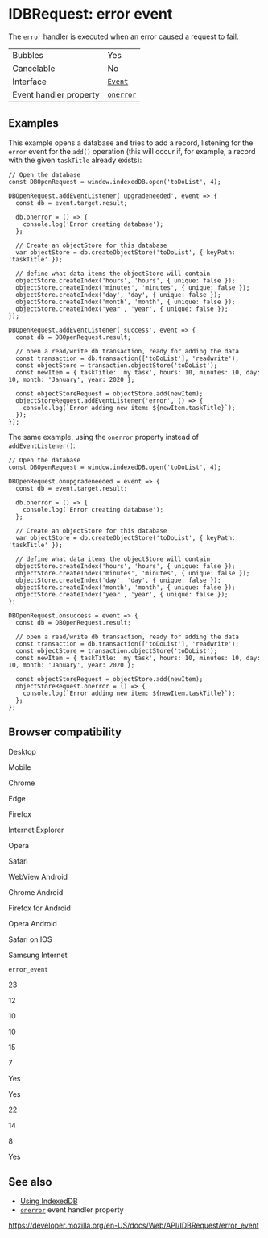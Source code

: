 # IDBRequest: error event

The `error` handler is executed when an error caused a request to fail.

<table><tbody><tr class="odd"><td>Bubbles</td><td>Yes</td></tr><tr class="even"><td>Cancelable</td><td>No</td></tr><tr class="odd"><td>Interface</td><td><a href="../event"><code>Event</code></a></td></tr><tr class="even"><td>Event handler property</td><td><a href="onerror"><code>onerror</code></a></td></tr></tbody></table>

## Examples

This example opens a database and tries to add a record, listening for the `error` event for the `add()` operation (this will occur if, for example, a record with the given `taskTitle` already exists):

    // Open the database
    const DBOpenRequest = window.indexedDB.open('toDoList', 4);

    DBOpenRequest.addEventListener('upgradeneeded', event => {
      const db = event.target.result;

      db.onerror = () => {
        console.log('Error creating database');
      };

      // Create an objectStore for this database
      var objectStore = db.createObjectStore('toDoList', { keyPath: 'taskTitle' });

      // define what data items the objectStore will contain
      objectStore.createIndex('hours', 'hours', { unique: false });
      objectStore.createIndex('minutes', 'minutes', { unique: false });
      objectStore.createIndex('day', 'day', { unique: false });
      objectStore.createIndex('month', 'month', { unique: false });
      objectStore.createIndex('year', 'year', { unique: false });
    });

    DBOpenRequest.addEventListener('success', event => {
      const db = DBOpenRequest.result;

      // open a read/write db transaction, ready for adding the data
      const transaction = db.transaction(['toDoList'], 'readwrite');
      const objectStore = transaction.objectStore('toDoList');
      const newItem = { taskTitle: 'my task', hours: 10, minutes: 10, day: 10, month: 'January', year: 2020 };

      const objectStoreRequest = objectStore.add(newItem);
      objectStoreRequest.addEventListener('error', () => {
        console.log(`Error adding new item: ${newItem.taskTitle}`);
      });
    });

The same example, using the `onerror` property instead of `addEventListener()`:

    // Open the database
    const DBOpenRequest = window.indexedDB.open('toDoList', 4);

    DBOpenRequest.onupgradeneeded = event => {
      const db = event.target.result;

      db.onerror = () => {
        console.log('Error creating database');
      };

      // Create an objectStore for this database
      var objectStore = db.createObjectStore('toDoList', { keyPath: 'taskTitle' });

      // define what data items the objectStore will contain
      objectStore.createIndex('hours', 'hours', { unique: false });
      objectStore.createIndex('minutes', 'minutes', { unique: false });
      objectStore.createIndex('day', 'day', { unique: false });
      objectStore.createIndex('month', 'month', { unique: false });
      objectStore.createIndex('year', 'year', { unique: false });
    };

    DBOpenRequest.onsuccess = event => {
      const db = DBOpenRequest.result;

      // open a read/write db transaction, ready for adding the data
      const transaction = db.transaction(['toDoList'], 'readwrite');
      const objectStore = transaction.objectStore('toDoList');
      const newItem = { taskTitle: 'my task', hours: 10, minutes: 10, day: 10, month: 'January', year: 2020 };

      const objectStoreRequest = objectStore.add(newItem);
      objectStoreRequest.onerror = () => {
        console.log(`Error adding new item: ${newItem.taskTitle}`);
      };
    };

## Browser compatibility

Desktop

Mobile

Chrome

Edge

Firefox

Internet Explorer

Opera

Safari

WebView Android

Chrome Android

Firefox for Android

Opera Android

Safari on IOS

Samsung Internet

`error_event`

23

12

10

10

15

7

Yes

Yes

22

14

8

Yes

## See also

- [Using IndexedDB](../indexeddb_api/using_indexeddb)
- [`onerror`](onerror) event handler property

<a href="https://developer.mozilla.org/en-US/docs/Web/API/IDBRequest/error_event" class="_attribution-link">https://developer.mozilla.org/en-US/docs/Web/API/IDBRequest/error_event</a>
